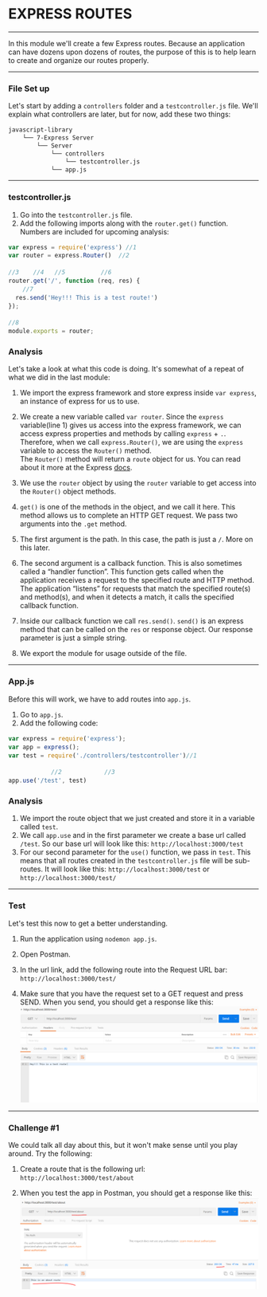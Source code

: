 # EXPRESS ROUTES
---
In this module we'll create a few Express routes. Because an application can have dozens upon dozens of routes, the purpose of this is to help learn to create and organize our routes properly.

<hr>

### File Set up
Let's start by adding a `controllers` folder and a `testcontroller.js` file. We'll explain what controllers are later, but for now, add these two things:

```
javascript-library
    └── 7-Express Server
        └── Server
            └── controllers
                └── testcontroller.js
            └── app.js
```
<hr>
                
### testcontroller.js

1. Go into the `testcontroller.js` file.
2. Add the following imports along with the `router.get()` function. Numbers are included for upcoming analysis:

```js
var express = require('express') //1
var router = express.Router()  //2

//3    //4   //5          //6
router.get('/', function (req, res) {
    //7
  res.send('Hey!!! This is a test route!')
});

//8
module.exports = router;
```

### Analysis
Let's take a look at what this code is doing. It's somewhat of a repeat of what we did in the last module:
1. We import the express framework and store express inside `var express`, an instance of express for us to use.
2. We create a new variable called `var router`. Since the `express` variable(line 1) gives us access into the express framework, we can access express properties and methods by calling `express` + `.`. Therefore, when we call `express.Router()`, we are using the `express` variable to access the `Router()` method. <br>
The `Router()` method will return a `route` object for us. You can read about it more at the Express [docs](https://expressjs.com/en/4x/api.html#router). 

3. We use the `router` object by using the `router` variable to get access into the `Router()` object methods. 
4. `get()` is one of the methods in the object, and we call it here. This method allows us to complete an HTTP GET request. We pass two arguments into the `.get` method.
5. The first argument is the path. In this case, the path is just a `/`. More on this later.
6. The second argument is a callback function. This is also sometimes called a “handler function”. This function gets called when the application receives a request to the specified route and HTTP method. The application “listens” for requests that match the specified route(s) and method(s), and when it detects a match, it calls the specified callback function.
7. Inside our callback function we call `res.send()`. `send()` is an express method that can be called on the `res` or response object. Our response parameter is just a simple string. 
8. We export the module for usage outside of the file.

<hr >

### App.js
Before this will work, we have to add routes into `app.js`. 

1. Go to `app.js`.
2. Add the following code:

```js
var express = require('express');
var app = express();
var test = require('./controllers/testcontroller')//1

            //2            //3
app.use('/test', test) 

```

### Analysis
1. We import the route object that we just created and store it in a variable called `test`.
2. We call `app.use` and in the first parameter we create a base url called `/test`. So our base url will look like this:
`http://localhost:3000/test`
3. For our second parameter for the `use()` function, we pass in `test`. This means that all routes created in the `testcontroller.js` file will be sub-routes. It will look like this:
`http://localhost:3000/test` or `http://localhost:3000/test/`

<hr>

### Test
Let's test this now to get a better understanding.
1. Run the application using `nodemon app.js`.
2. Open Postman.
3. In the url link, add the following route into the Request URL bar:
`http://localhost:3000/test/`

4. Make sure that you have the request set to a GET request and press SEND. When you send, you should get a response like this:
![screenshot](assets/01-testroute.PNG)

<hr />

### Challenge #1
We could talk all day about this, but it won't make sense until you play around. Try the following:
1. Create a route that is the following url:
`http://localhost:3000/test/about`

2. When you test the app in Postman, you should get a response like this:
![screenshot](assets/02-testroute-about.PNG)

